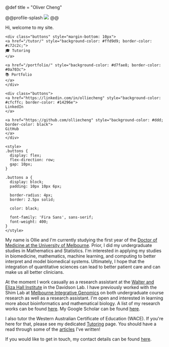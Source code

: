 @def title = "Oliver Cheng"

@@profile-splash ![](/assets/profile.jpg) @@

Hi, welcome to my site.

~~~
<div class="buttons" style="margin-bottom: 10px">
<a href="/tutor/" style="background-color: #ffd9d9; border-color: #c72c2c;">
🎓 Tutoring
</a>

<a href="/portfolio/" style="background-color: #d7fae8; border-color: #0a703c">
📚 Portfolio
</a>
</div>

<div class="buttons">
<a href="https://linkedin.com/in/olliecheng" style="background-color: #cfcffc; border-color: #14296e">
LinkedIn
</a>

<a href="https://github.com/olliecheng" style="background-color: #ddd; border-color: black">
GitHub
</a>
</div>

<style>
.buttons {
  display: flex;
  flex-direction: row;
  gap: 10px;
}

.buttons a {
  display: block;
  padding: 10px 10px 6px;

  border-radius: 4px;
  border: 2.5px solid;
  
  color: black;
  
  font-family: 'Fira Sans', sans-serif;
  font-weight: 400;
}
</style>
~~~

My name is Ollie and I'm currently studying the first year of the [Doctor of Medicine at the University of Melbourne](https://study.unimelb.edu.au/find/courses/graduate/doctor-of-medicine/). Prior, I did my undergraduate studies in Mathematics and Statistics. I'm interested in applying my studies in biomedicine, mathematics, machine learning, and computing to better interpret and model biomedical systems. Ultimately, I hope that the integration of quantitative sciences can lead to better patient care and can make us all better clinicians.

At the moment I work casually as a research assistant at the [Walter and Eliza Hall Institute](https://wehi.edu.au) in the Davidson Lab. I have previously worked with the Shim Lab at [Melbourne Integrative Genomics](https://sites.research.unimelb.edu.au/integrative-genomics) on both undergraduate course research as well as a research assistant. I'm open and interested in learning more about bioinformatics and mathematical biology. A list of my research works can be found [here](/research/). My Google Scholar can be found [here](https://scholar.google.com/citations?user=42IT5z0AAAAJ&hl=en).

I also tutor the Western Australian Certificate of Education (WACE). If you're here for that, please see my dedicated [Tutoring](/tutor/) page. You should have a read through some of the [articles](/tutor/#my_articles) I've written!

If you would like to get in touch, my contact details can be found [here](/contact/).
